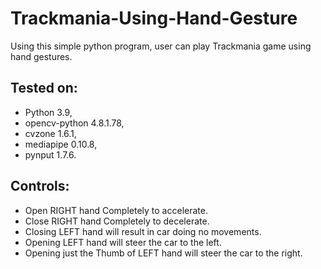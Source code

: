 # Trackmania-Using-Hand-Gesture
Using this simple python program, user can play Trackmania game using hand gestures.

## Tested on:
- Python 3.9,
- opencv-python 4.8.1.78,
- cvzone 1.6.1,
- mediapipe 0.10.8,
- pynput 1.7.6.

## Controls:
- Open RIGHT hand Completely to accelerate.
- Close RIGHT hand Completely to decelerate.
- Closing LEFT hand will result in car doing no movements.
- Opening LEFT hand will steer the car to the left.
- Opening just the Thumb of LEFT hand will steer the car to the right. 
